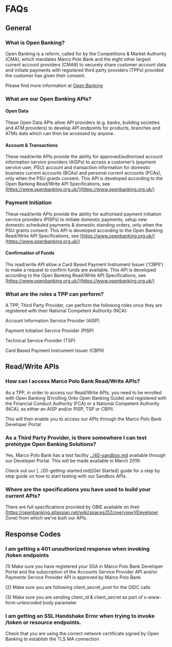 # FAQs

## General

### What is Open Banking?

Open Banking is a reform, called for by the Competitions & Market Authority (CMA), which mandates Marco Polo Bank and the eight other largest current account providers (CMA9) to securely share customer account data and initiate payments with registered third party providers (TPPs) provided the customer has given their consent.

Please find more information at [Open Banking](https://www.openbanking.org.uk/)


### What are our Open Banking APIs?
#### Open Data
These Open Data APIs allow API providers (e.g. banks, building societies and ATM providers) to develop API endpoints for products, branches and ATMs data which can then be accessed by anyone.

#### Account & Transactions
These read/write APIs provide the ability for approved/authorised account information service providers (AISPs) to access a customer’s (payment service user, PSU) account and transaction information for domestic business current accounts (BCAs) and personal current accounts (PCAs), only when the PSU grants consent. This API is developed according to the Open Banking Read/Write API Specifications, see [https://www.openbanking.org.uk/](https://www.openbanking.org.uk/)

### Payment Initiation

These read/write APIs provide the ability for authorised payment initiation service providers (PISPs) to initiate domestic payments, setup new domestic scheduled payments & domestic standing orders, only when the PSU grants consent. This API is developed according to the Open Banking Read/Write API Specifications, see [https://www.openbanking.org.uk/](https://www.openbanking.org.uk/)

#### Confirmation of Funds

Ths read/write API allow a Card Based Payment Instrument Issuer ('CBPII') to make a request to confirm funds are available. This API is developed according to the Open Banking Read/Write API Specifications, see [https://www.openbanking.org.uk/](https://www.openbanking.org.uk/)


### What are the roles a TPP can perform?

A TPP, Third Party Provider, can perform the following roles once they are registered with their National Competent Authority (NCA):

Account Information Service Provider (AISP)

Payment Initiation Service Provider (PISP)

Technical Service Provider (TSP)

Card Based Payment Instrument Issuer (CBPII)



## Read/Write APIs


### How can I access Marco Polo Bank Read/Write APIs?
As a TPP, in order to access our Read/Write APIs, you need to be enrolled with Open Banking (Enrolling Onto Open Banking Guide) and registered with the Financial Conduct Authority (FCA) or a National Competent Authority (NCA), as either an AISP and/or PISP, TSP or CBPII.

This will then enable you to access our APIs through the Marco Polo Bank Developer Portal

### As a Third Party Provider, is there somewhere I can test prototype Open Banking Solutions?
 Yes, Marco Polo Bank has a test facility [../40-sandbox.md](Sandbox) available through our Developer Portal. This will be made available in March 2019.

Check out our [../20-getting-started.md](Get Started) guide for a step by step guide on how to start testing with our Sandbox APIs.


### Where are the specifications you have used to build your current APIs?
There are full specifications provided by OBIE available on their [https://openbanking.atlassian.net/wiki/spaces/DZ/overview](Developer Zone) from which we’ve built our APIs.

## Response Codes

### I am getting a 401 unauthorized response when invoking /token endpoints
(1) Make sure you have registered your SSA in Marco Polo Bank Developer Portal and the subscription of the Accounts Service Provider API and/or Payments Service Provider API is approved by Marco Polo Bank

(2) Make sure you are following client_secret_post for the OIDC calls

(3) Make sure you are sending client_id & client_secret as part of x-www-form-urlencoded body parameter

### I am getting an SSL Handshake Error when trying to invoke /token or resource endpoints.
Check that you are using the correct network certificate signed by Open Banking to establish the TLS MA connection